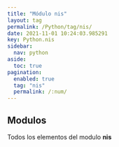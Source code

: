 ```yaml
---
title: "Módulo nis"
layout: tag
permalink: /Python/tag/nis/
date: 2021-11-01 10:24:03.985291
key: Python.nis
sidebar: 
  nav: python
aside: 
  toc: true
pagination: 
  enabled: true
  tag: "nis"
  permalink: /:num/
---
```


<h2>Modulos</h2>
Todos los elementos del modulo <strong>nis</strong>
